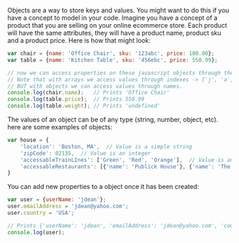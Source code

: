 Objects are a way to store keys and values.  You might want to do this if you have a concept to model in your code.
Imagine you have a concept of a product that you are selling on your online ecommerce store.  Each product will have
the same attributes, they will have a product name, product sku and a product price.  Here is how that might look:

```javascript
var chair = {name: 'Office Chair', sku: '123abc', price: 100.00};
var table = {name: 'Kitchen Table', sku: '456ebc', price: 550.99};

// now we can access properties on these javascript objects through the name.
// Note that with arrays we access values through indexes -> ['j', 'a', 'k', 'e'][0] gives us 'j'
// BUT with objects we can access values through names.
console.log(chair.name);   // Prints 'Office Chair'
console.log(table.price);  // Prints 550.99
console.log(table.weight); // Prints 'undefined'
```

The values of an object can be of any type (string, number, object, etc).
here are some examples of objects:
```javascript
var house = {
    'location': 'Boston, MA',  // Value is a simple string
    'zipCode': 02135,  // Value is an integer
    'accessableTrainLInes': ['Green', 'Red', 'Orange'],  // Value is an array of strings
    'accessableRestaurants': [{'name': 'Publick House'}, {'name': 'The Abbey'}]  // Value is an array of objects
}
```

You can add new properties to a object once it has been created:
```javascript
var user = {userName: 'jdean'};
user.emailAddress = 'jdean@yahoo.com';
user.country = 'USA';

// Prints {'userName': 'jdean', 'emailAddress': 'jdean@yahoo.com', 'country': 'USA'}
console.log(user);
```